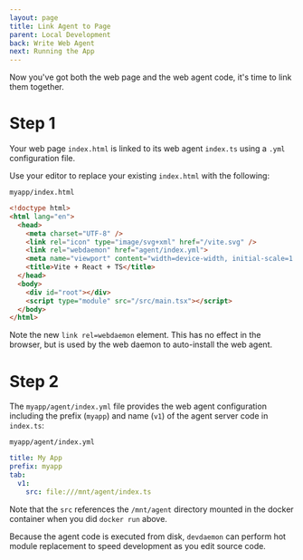 ```yaml
---
layout: page
title: Link Agent to Page
parent: Local Development
back: Write Web Agent
next: Running the App
---
```

Now you've got both the web page and the web agent code, it's time to link them
together.

# Step 1
Your web page `index.html` is linked to its web agent `index.ts` using
a `.yml` configuration file.

Use your editor to replace your existing `index.html` with the following:

`myapp/index.html`
```html
<!doctype html>
<html lang="en">
  <head>
    <meta charset="UTF-8" />
    <link rel="icon" type="image/svg+xml" href="/vite.svg" />
    <link rel="webdaemon" href="agent/index.yml">
    <meta name="viewport" content="width=device-width, initial-scale=1.0" />
    <title>Vite + React + TS</title>
  </head>
  <body>
    <div id="root"></div>
    <script type="module" src="/src/main.tsx"></script>
  </body>
</html>
```

Note the new `link rel=webdaemon` element. This has no effect in the browser, but
is used by the web daemon to auto-install the web agent.

# Step 2
The `myapp/agent/index.yml` file provides the web agent configuration including the
prefix (`myapp`) and name (`v1`) of the agent server code in `index.ts`:

`myapp/agent/index.yml`
```yaml
title: My App
prefix: myapp
tab:
  v1:
    src: file:///mnt/agent/index.ts
```

Note that the `src` references the `/mnt/agent` directory mounted in the docker
container when you did `docker run` above.

Because the agent code is executed from disk, `devdaemon` can perform hot module
replacement to speed development as you edit source code.
